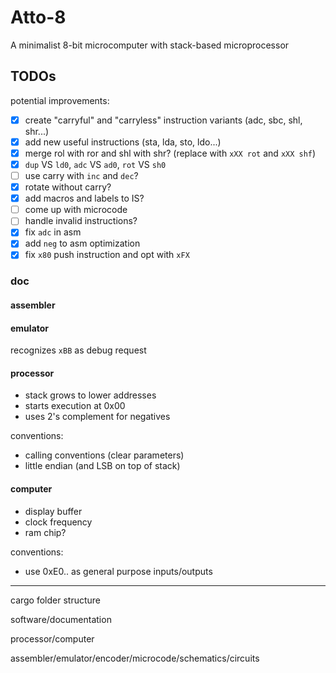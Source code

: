 # Atto-8

A minimalist 8-bit microcomputer with stack-based microprocessor

## TODOs

potential improvements:

- [x] create "carryful" and "carryless" instruction variants (adc, sbc, shl, shr...)
- [x] add new useful instructions (sta, lda, sto, ldo...)
- [x] merge rol with ror and shl with shr? (replace with `xXX rot` and `xXX shf`)
- [x] `dup` VS `ld0`, `adc` VS `ad0`, `rot` VS `sh0`
- [ ] use carry with `inc` and `dec`?
- [x] rotate without carry?
- [x] add macros and labels to IS?
- [ ] come up with microcode
- [ ] handle invalid instructions?
- [x] fix `adc` in asm
- [x] add `neg` to asm optimization
- [x] fix `x80` push instruction and opt with `xFX`

### doc

#### assembler

#### emulator

recognizes `xBB` as debug request

#### processor

- stack grows to lower addresses
- starts execution at 0x00
- uses 2's complement for negatives

conventions:

- calling conventions (clear parameters)
- little endian (and LSB on top of stack)

#### computer

- display buffer
- clock frequency
- ram chip?

conventions:

- use 0xE0.. as general purpose inputs/outputs

---

cargo folder structure

software/documentation

processor/computer

assembler/emulator/encoder/microcode/schematics/circuits
